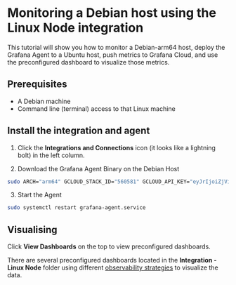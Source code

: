 # Monitoring a Debian host using the Linux Node integration

This tutorial will show you how to monitor a Debian-arm64 host, deploy the Grafana Agent to a Ubuntu host, push metrics to Grafana Cloud, and use the preconfigured dashboard to visualize those metrics.

## Prerequisites

- A Debian machine
- Command line (terminal) access to that Linux machine

## Install the integration and agent

1. Click the **Integrations and Connections** icon (it looks like a lightning bolt) in the left column.

    <!--![Grafana Home page](/static/img/docs/grafana-cloud/quickstarts-grafanahome.png)-->

2. Download the Grafana Agent Binary on the Debian Host

```bash
sudo ARCH="arm64" GCLOUD_STACK_ID="560581" GCLOUD_API_KEY="eyJrIjoiZjViYWYyMDgzZGY4MzE5NWNhZDI2MDFhMWQwZjNmODllM2Q1NGZlMyIsIm4iOiJzdGFjay01NjA1ODQtZWFzeXN0YXJ0LWdjb20iLCJCI6NjUyOTkyfQ==" GCLOUD_API_URL="https://integrations-api-us-central.grafana.net" /bin/sh -c "$(curl -fsSL https://raw.githubusercontent.com/grafana/agent/release/production/grafanacloud-install.sh)"
```

3. Start the Agent

```bash
sudo systemctl restart grafana-agent.service
```

## Visualising

Click **View Dashboards** on the top to view preconfigured dashboards.

There are several preconfigured dashboards located in the **Integration - Linux Node** folder using different [observability strategies](https://grafana.com/docs/grafana/latest/dashboards/build-dashboards/best-practices/#common-observability-strategies) to visualize the data. 